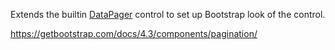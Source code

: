 Extends the builtin [DataPager](/docs/controls/builtin/DataPager/{branch}) control to set up Bootstrap look of the control.

<https://getbootstrap.com/docs/4.3/components/pagination/>